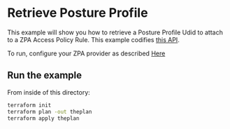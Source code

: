 # Retrieve Posture Profile

This example will show you how to retrieve a Posture Profile Udid to attach to a ZPA Access Policy Rule.
This example codifies [this API](https://help.zscaler.com/zpa/api-reference#/posture-profile-controller/getPostureProfile).

To run, configure your ZPA provider as described [Here](https://github.com/zscaler/terraform-provider-zpa/blob/master/docs/index.html.markdown)

## Run the example

From inside of this directory:

```bash
terraform init
terraform plan -out theplan
terraform apply theplan
```

